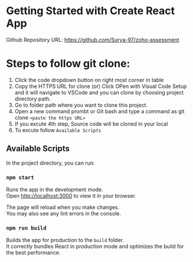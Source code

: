 # Getting Started with Create React App

Github Repository URL: https://github.com/Surya-97/zoho-assessment

# Steps to follow git clone:

1. Click the code dropdown button on right most corner in table
2. Copy the HTTPS URL for clone
    (or)
   Click OPen with Visual Code Setup and it will navigate to VSCode and you can clone by choosing project directory path.
3. Go to folder path where you want to clone this project.
4. Open a new command prombt or Git bash and type a command as git clone `<paste the https URL>`
5. If you excute 4th step, Source code will be cloned in your local
6. To excute follow  `Available Scripts`


## Available Scripts

In the project directory, you can run:

### `npm start`

Runs the app in the development mode.\
Open [http://localhost:3000](http://localhost:3000) to view it in your browser.

The page will reload when you make changes.\
You may also see any lint errors in the console.


### `npm run build`

Builds the app for production to the `build` folder.\
It correctly bundles React in production mode and optimizes the build for the best performance.
